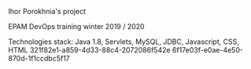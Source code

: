 Ihor Porokhnia's project


EPAM DevOps  training winter 2019 / 2020

Technologies stack: Java 1.8, Servlets, MySQL, JDBC, Javascript, CSS, HTML
321f82e1-a859-4d33-88c4-2072086f542e
6f17e03f-e0ae-4e50-870d-1f1ccdbc5f17
